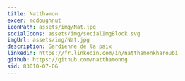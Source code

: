 ```yaml
---
title: Natthamon
excer: mcdoughnut
iconPath: assets/img/Nat.jpg
socialIcons: assets/img/socialImgBlock.svg
imgUrl: assets/img/Nat.jpg
description: Gardienne de la paix
linkedin: https://fr.linkedin.com/in/natthamonkharoubi
github: https://github.com/natthamonng
sid: 83010-07-06
---
```


